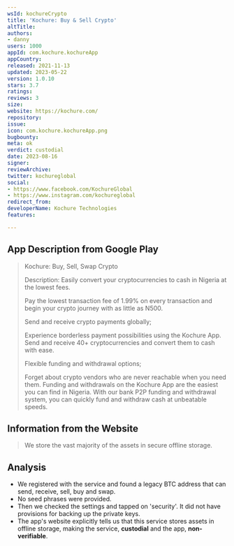```yaml
---
wsId: kochureCrypto
title: 'Kochure: Buy & Sell Crypto'
altTitle: 
authors:
- danny
users: 1000
appId: com.kochure.kochureApp
appCountry: 
released: 2021-11-13
updated: 2023-05-22
version: 1.0.10
stars: 3.7
ratings: 
reviews: 3
size: 
website: https://kochure.com/
repository: 
issue: 
icon: com.kochure.kochureApp.png
bugbounty: 
meta: ok
verdict: custodial
date: 2023-08-16
signer: 
reviewArchive: 
twitter: kochureglobal
social:
- https://www.facebook.com/KochureGlobal
- https://www.instagram.com/kochureglobal
redirect_from: 
developerName: Kochure Technologies
features: 

---
```


## App Description from Google Play

> Kochure: Buy, Sell, Swap Crypto
>
> Description: Easily convert your cryptocurrencies to cash in Nigeria at the lowest fees.
>
> Pay the lowest transaction fee of 1.99% on every transaction and begin your crypto journey with as little as N500.
> 
> Send and receive crypto payments globally;
>
> Experience borderless payment possibilities using the Kochure App. Send and receive 40+ cryptocurrencies and convert them to cash with ease.
>
> Flexible funding and withdrawal options;
>
> Forget about crypto vendors who are never reachable when you need them. Funding and withdrawals on the Kochure App are the easiest you can find in Nigeria. With our bank P2P funding and withdrawal system, you can quickly fund and withdraw cash at unbeatable speeds.

## Information from the Website

> We store the vast majority of the assets in secure offline storage.

## Analysis 

- We registered with the service and found a legacy BTC address that can send, receive, sell, buy and swap. 
- No seed phrases were provided.
- Then we checked the settings and tapped on 'security'. It did not have provisions for backing up the private keys. 
- The app's website explicitly tells us that this service stores assets in offline storage, making the service, **custodial** and the app, **non-verifiable**.
